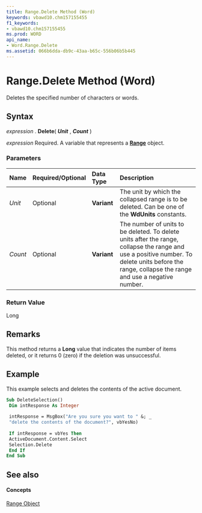```yaml
---
title: Range.Delete Method (Word)
keywords: vbawd10.chm157155455
f1_keywords:
- vbawd10.chm157155455
ms.prod: WORD
api_name:
- Word.Range.Delete
ms.assetid: 066b6dda-db9c-43aa-b65c-556b06b5b445
---
```



# Range.Delete Method (Word)

Deletes the specified number of characters or words.


## Syntax

 _expression_ . **Delete**( **_Unit_** , **_Count_** )

 _expression_ Required. A variable that represents a **[Range](range-object-word.md)** object.


### Parameters



|**Name**|**Required/Optional**|**Data Type**|**Description**|
|:-----|:-----|:-----|:-----|
| _Unit_|Optional| **Variant**|The unit by which the collapsed range is to be deleted. Can be one of the  **WdUnits** constants.|
| _Count_|Optional| **Variant**|The number of units to be deleted. To delete units after the range, collapse the range and use a positive number. To delete units before the range, collapse the range and use a negative number.|

### Return Value

Long


## Remarks

This method returns a  **Long** value that indicates the number of items deleted, or it returns 0 (zero) if the deletion was unsuccessful.


## Example

This example selects and deletes the contents of the active document.


```vb
Sub DeleteSelection() 
 Dim intResponse As Integer 
 
 intResponse = MsgBox("Are you sure you want to " &; _ 
 "delete the contents of the document?", vbYesNo) 
 
 If intResponse = vbYes Then 
 ActiveDocument.Content.Select 
 Selection.Delete 
 End If 
End Sub
```


## See also


#### Concepts


[Range Object](range-object-word.md)

